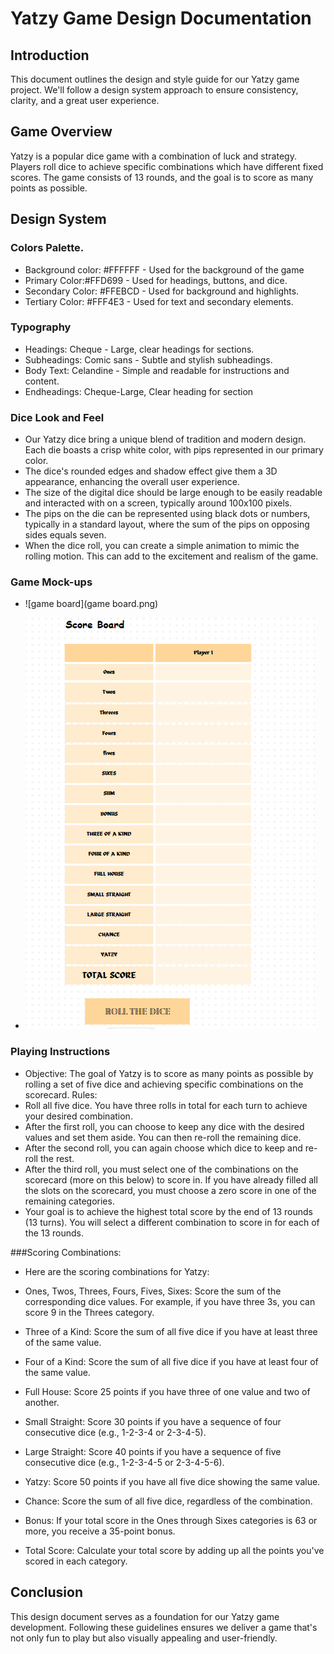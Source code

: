 # Yatzy Game Design Documentation

## Introduction

This document outlines the design and style guide for our Yatzy game project. We'll follow a design system approach to ensure consistency, clarity, and a great user experience.

## Game Overview

Yatzy is a popular dice game with a combination of luck and strategy. Players roll dice to achieve specific combinations which have different fixed scores. The game consists of 13 rounds, and the goal is to score as many points as possible.

## Design System

### Colors Palette.
- Background color: #FFFFFF - Used for the background of the game
- Primary Color:#FFD699 - Used for headings, buttons, and dice.
- Secondary Color: #FFEBCD - Used for background and highlights.
- Tertiary Color: #FFF4E3 - Used for text and secondary elements.


### Typography
- Headings: Cheque - Large, clear headings for sections.
- Subheadings: Comic sans - Subtle and stylish subheadings.
- Body Text: Celandine - Simple and readable for instructions and content.
- Endheadings: Cheque-Large, Clear heading for section

### Dice Look and Feel

- Our Yatzy dice bring a unique blend of tradition and modern design. Each die boasts a crisp white color, with pips represented in our primary color. 
- The dice's rounded edges and shadow effect give them a 3D appearance, enhancing the overall user experience.
- The size of the digital dice should be large enough to be easily readable and interacted with on a screen, typically around 100x100 pixels.
- The pips on the die can be represented using black dots or numbers, typically in a standard layout, where the sum of the pips on opposing sides equals seven. 
- When the dice roll, you can create a simple animation to mimic the rolling motion. This can add to the excitement and realism of the game.

### Game Mock-ups
- ![game board](game board.png)
  
- ![scordcard](Scorecard.png)

### Playing Instructions
- Objective: The goal of Yatzy is to score as many points as possible by rolling a set of five dice and achieving specific combinations on the scorecard.
Rules:
- Roll all five dice. You have three rolls in total for each turn to achieve your desired combination.
- After the first roll, you can choose to keep any dice with the desired values and set them aside. You can then re-roll the remaining dice.
- After the second roll, you can again choose which dice to keep and re-roll the rest.
- After the third roll, you must select one of the combinations on the scorecard (more on this below) to score in. If you have already filled all the slots on the scorecard, you must choose a zero score in one of the remaining categories.
- Your goal is to achieve the highest total score by the end of 13 rounds (13 turns). You will select a different combination to score in for each of the 13 rounds.

###Scoring Combinations:

- Here are the scoring combinations for Yatzy:

- Ones, Twos, Threes, Fours, Fives, Sixes: Score the sum of the corresponding dice values. For example, if you have three 3s, you can score 9 in the Threes category.
- Three of a Kind: Score the sum of all five dice if you have at least three of the same value.
- Four of a Kind: Score the sum of all five dice if you have at least four of the same value.
- Full House: Score 25 points if you have three of one value and two of another.
- Small Straight: Score 30 points if you have a sequence of four consecutive dice (e.g., 1-2-3-4 or 2-3-4-5).
- Large Straight: Score 40 points if you have a sequence of five consecutive dice (e.g., 1-2-3-4-5 or 2-3-4-5-6).
- Yatzy: Score 50 points if you have all five dice showing the same value.
- Chance: Score the sum of all five dice, regardless of the combination.
- Bonus: If your total score in the Ones through Sixes categories is 63 or more, you receive a 35-point bonus.
- Total Score: Calculate your total score by adding up all the points you've scored in each category.

## Conclusion
This design document serves as a foundation for our Yatzy game development. Following these guidelines ensures we deliver a game that's not only fun to play but also visually appealing and user-friendly.
    
